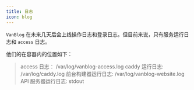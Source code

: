 ```yaml
---
title: 日志
icon: blog
---
```


`VanBlog` 在未来几天后会上线操作日志和登录日志。但目前来说，只有服务运行日志和 `access` 日志。

他们的在容器内的位置如下：

> access 日志： /var/log/vanblog-access.log
> caddy 运行日志: /var/log/caddy.log
> 前台构建器运行日志: /var/log/vanblog-website.log
> API 服务器运行日志: stdout
